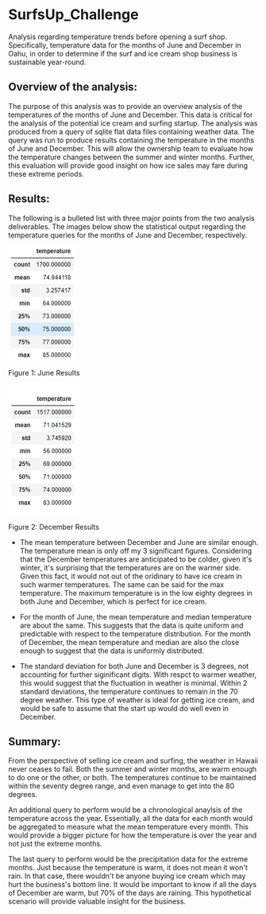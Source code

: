 # SurfsUp_Challenge
Analysis regarding temperature trends before opening a surf shop. Specifically, temperature data for the months of June and December in Oahu, in order to determine if the surf and ice cream shop business is sustainable year-round.

## Overview of the analysis: 

The purpose of this analysis was to provide an overview analysis of the temperatures of the months of June and December. This data is critical for the analysis of the potential ice cream and surfing startup. The analysis was produced from a query of sqlite flat data files containing weather data. The query was run to produce results containing the temperature in the months of June and December. This will allow the ownership team to evaluate how the temperature changes between the summer and winter months. Further, this evaluation will provide good insight on how ice sales may fare during these extreme periods.

## Results: 
The following is a bulleted list with three major points from the two analysis deliverables. The images below show the statistical output regarding the temperature queries for the months of June and December, respectively.

![June_Stats_Results](Resources\june_stats_results.PNG)

Figure 1: June Results

![December_Stats_Results](Resources\december_stats_results.PNG)

 Figure 2: December Results

 - The mean temperature between December and June are similar enough. The temperature mean is only off my 3 significant figures. Considering that the December temperatures are anticipated to be colder, given it's winter, it's surprising that the temperatures are on the warmer side. Given this fact, it would not out of the oridinary to have ice cream in such warmer temperatures. The same can be said for the max temperature. The maximum temperature is in the low eighty degrees in both June and December, which is perfect for ice cream.

 - For the month of June, the mean temperature and median temperature are about the same. This suggests that the data is quite uniform and predictable with respect to the temperature distribution. For the month of December, the mean temperature and median are also the close enough to suggest that the data is uniformly distributed. 

 - The standard deviation for both June and December is 3 degrees, not accounting for further siginificant digits. With respct to warmer weather, this would suggest that the fluctuation in weather is minimal. Within 2 standard deviations, the temperature continues to remain in the 70 degree weather. This type of weather is ideal for getting ice cream, and would be safe to assume that the start up would do well even in December.

## Summary: 

From the perspective of selling ice cream and surfing, the weather in Hawaii never ceases to fail. Both the summer and winter months, are warm enough to do one or the other, or both. The temperatures continue to be maintained within the seventy degree range, and even manage to get into the 80 degrees. 

An additional query to perform would be a chronological anaylsis of the temperature across the year. Essentially, all the data for each month would be aggregated to measure what the mean temperature every month. This would provide a bigger picture for how the temperature is over the year and not just the extreme months.

The last query to perform would be the precipitation data for the extreme months. Just because the temperature is warm, it does not mean it won't rain. In that case, there wouldn't be anyone buying ice cream which may hurt the business's bottom line. It would be important to know if all the days of December are warm, but 70% of the days are raining. This hypothetical scenario will provide valuable insight for the business.
